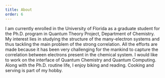 ```yaml
---
title: About
order: 6
---
```


I am currently enrolled in the University of Florida as a graduate student for the Ph.D. program in Quantum Theory Project, Department of Chemistry. 
My interest lies in studying the structure of the many-electron systems and thus tackling the main problem of the strong correlation. All the efforts
are made because it has been very challenging for the mankind to capture the correlation between electrons present in the chemical system.
I would like to work on the interface of Quantum Chemistry and Quantum Computing. Along with the Ph.D. routine life, I enjoy biking and reading. 
Cooking and serving is part of my hobby.
